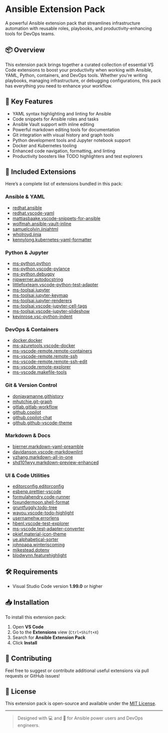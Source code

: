 # Ansible Extension Pack

A powerful Ansible extension pack that streamlines infrastructure automation with reusable roles, playbooks, and productivity-enhancing tools for DevOps teams.

## 📦 Overview

This extension pack brings together a curated collection of essential VS Code extensions to boost your productivity when working with Ansible, YAML, Python, containers, and DevOps tools. Whether you're writing playbooks, managing infrastructure, or debugging configurations, this pack has everything you need to enhance your workflow.

## 🚀 Key Features

- YAML syntax highlighting and linting for Ansible
- Code snippets for Ansible roles and tasks
- Ansible Vault support with inline editing
- Powerful markdown editing tools for documentation
- Git integration with visual history and graph tools
- Python development tools and Jupyter notebook support
- Docker and Kubernetes tooling
- Enhanced code navigation, formatting, and linting
- Productivity boosters like TODO highlighters and test explorers

## 🧩 Included Extensions

Here’s a complete list of extensions bundled in this pack:

### Ansible & YAML
- [redhat.ansible](https://marketplace.visualstudio.com/items?itemName=redhat.ansible)
- [redhat.vscode-yaml](https://marketplace.visualstudio.com/items?itemName=redhat.vscode-yaml)
- [mattiasbaake.vscode-snippets-for-ansible](https://marketplace.visualstudio.com/items?itemName=mattiasbaake.vscode-snippets-for-ansible)
- [wolfmah.ansible-vault-inline](https://marketplace.visualstudio.com/items?itemName=wolfmah.ansible-vault-inline)
- [samuelcolvin.jinjahtml](https://marketplace.visualstudio.com/items?itemName=samuelcolvin.jinjahtml)
- [wholroyd.jinja](https://marketplace.visualstudio.com/items?itemName=wholroyd.jinja)
- [kennylong.kubernetes-yaml-formatter](https://marketplace.visualstudio.com/items?itemName=kennylong.kubernetes-yaml-formatter)

### Python & Jupyter
- [ms-python.python](https://marketplace.visualstudio.com/items?itemName=ms-python.python)
- [ms-python.vscode-pylance](https://marketplace.visualstudio.com/items?itemName=ms-python.vscode-pylance)
- [ms-python.debugpy](https://marketplace.visualstudio.com/items?itemName=ms-python.debugpy)
- [njpwerner.autodocstring](https://marketplace.visualstudio.com/items?itemName=njpwerner.autodocstring)
- [littlefoxteam.vscode-python-test-adapter](https://marketplace.visualstudio.com/items?itemName=littlefoxteam.vscode-python-test-adapter)
- [ms-toolsai.jupyter](https://marketplace.visualstudio.com/items?itemName=ms-toolsai.jupyter)
- [ms-toolsai.jupyter-keymap](https://marketplace.visualstudio.com/items?itemName=ms-toolsai.jupyter-keymap)
- [ms-toolsai.jupyter-renderers](https://marketplace.visualstudio.com/items?itemName=ms-toolsai.jupyter-renderers)
- [ms-toolsai.vscode-jupyter-cell-tags](https://marketplace.visualstudio.com/items?itemName=ms-toolsai.vscode-jupyter-cell-tags)
- [ms-toolsai.vscode-jupyter-slideshow](https://marketplace.visualstudio.com/items?itemName=ms-toolsai.vscode-jupyter-slideshow)
- [kevinrose.vsc-python-indent](https://marketplace.visualstudio.com/items?itemName=kevinrose.vsc-python-indent)

### DevOps & Containers
- [docker.docker](https://marketplace.visualstudio.com/items?itemName=docker.docker)
- [ms-azuretools.vscode-docker](https://marketplace.visualstudio.com/items?itemName=ms-azuretools.vscode-docker)
- [ms-vscode-remote.remote-containers](https://marketplace.visualstudio.com/items?itemName=ms-vscode-remote.remote-containers)
- [ms-vscode-remote.remote-ssh](https://marketplace.visualstudio.com/items?itemName=ms-vscode-remote.remote-ssh)
- [ms-vscode-remote.remote-ssh-edit](https://marketplace.visualstudio.com/items?itemName=ms-vscode-remote.remote-ssh-edit)
- [ms-vscode.remote-explorer](https://marketplace.visualstudio.com/items?itemName=ms-vscode.remote-explorer)
- [ms-vscode.makefile-tools](https://marketplace.visualstudio.com/items?itemName=ms-vscode.makefile-tools)

### Git & Version Control
- [donjayamanne.githistory](https://marketplace.visualstudio.com/items?itemName=donjayamanne.githistory)
- [mhutchie.git-graph](https://marketplace.visualstudio.com/items?itemName=mhutchie.git-graph)
- [gitlab.gitlab-workflow](https://marketplace.visualstudio.com/items?itemName=gitlab.gitlab-workflow)
- [github.copilot](https://marketplace.visualstudio.com/items?itemName=github.copilot)
- [github.copilot-chat](https://marketplace.visualstudio.com/items?itemName=github.copilot-chat)
- [github.github-vscode-theme](https://marketplace.visualstudio.com/items?itemName=github.github-vscode-theme)

### Markdown & Docs
- [bierner.markdown-yaml-preamble](https://marketplace.visualstudio.com/items?itemName=bierner.markdown-yaml-preamble)
- [davidanson.vscode-markdownlint](https://marketplace.visualstudio.com/items?itemName=davidanson.vscode-markdownlint)
- [yzhang.markdown-all-in-one](https://marketplace.visualstudio.com/items?itemName=yzhang.markdown-all-in-one)
- [shd101wyy.markdown-preview-enhanced](https://marketplace.visualstudio.com/items?itemName=shd101wyy.markdown-preview-enhanced)

### UI & Code Utilities
- [editorconfig.editorconfig](https://marketplace.visualstudio.com/items?itemName=editorconfig.editorconfig)
- [esbenp.prettier-vscode](https://marketplace.visualstudio.com/items?itemName=esbenp.prettier-vscode)
- [formulahendry.code-runner](https://marketplace.visualstudio.com/items?itemName=formulahendry.code-runner)
- [foxundermoon.shell-format](https://marketplace.visualstudio.com/items?itemName=foxundermoon.shell-format)
- [gruntfuggly.todo-tree](https://marketplace.visualstudio.com/items?itemName=gruntfuggly.todo-tree)
- [wayou.vscode-todo-highlight](https://marketplace.visualstudio.com/items?itemName=wayou.vscode-todo-highlight)
- [usernamehw.errorlens](https://marketplace.visualstudio.com/items?itemName=usernamehw.errorlens)
- [hbenl.vscode-test-explorer](https://marketplace.visualstudio.com/items?itemName=hbenl.vscode-test-explorer)
- [ms-vscode.test-adapter-converter](https://marketplace.visualstudio.com/items?itemName=ms-vscode.test-adapter-converter)
- [pkief.material-icon-theme](https://marketplace.visualstudio.com/items?itemName=pkief.material-icon-theme)
- [ue.alphabetical-sorter](https://marketplace.visualstudio.com/items?itemName=ue.alphabetical-sorter)
- [johnpapa.winteriscoming](https://marketplace.visualstudio.com/items?itemName=johnpapa.winteriscoming)
- [mikestead.dotenv](https://marketplace.visualstudio.com/items?itemName=mikestead.dotenv)
- [blodwynn.featurehighlight](https://marketplace.visualstudio.com/items?itemName=blodwynn.featurehighlight)

## 🛠️ Requirements

- Visual Studio Code version **1.99.0** or higher

## 📥 Installation

To install this extension pack:

1. Open **VS Code**
2. Go to the **Extensions** view (`Ctrl+Shift+X`)
3. Search for **Ansible Extension Pack**
4. Click **Install**

## 🙌 Contributing

Feel free to suggest or contribute additional useful extensions via pull requests or GitHub issues!

## 📃 License

This extension pack is open-source and available under the [MIT License](LICENSE).

---

> Designed with 💻 and 🚀 for Ansible power users and DevOps engineers.
